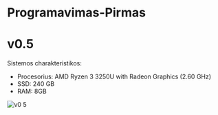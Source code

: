 # Programavimas-Pirmas

# **v0.5**

Sistemos charakteristikos:
- Procesorius: AMD Ryzen 3 3250U with Radeon Graphics (2.60 GHz)
- SSD: 240 GB
- RAM: 8GB 

![v0 5](https://user-images.githubusercontent.com/90028851/140510548-83784251-7f60-4f13-a0ec-26126abf9dbd.png)
